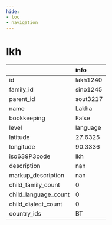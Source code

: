 ```yaml
---
hide:
- toc
- navigation
---
```

# lkh
|                      | info     |
|:---------------------|:---------|
| id                   | lakh1240 |
| family_id            | sino1245 |
| parent_id            | sout3217 |
| name                 | Lakha    |
| bookkeeping          | False    |
| level                | language |
| latitude             | 27.6325  |
| longitude            | 90.3336  |
| iso639P3code         | lkh      |
| description          | nan      |
| markup_description   | nan      |
| child_family_count   | 0        |
| child_language_count | 0        |
| child_dialect_count  | 0        |
| country_ids          | BT       |